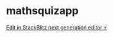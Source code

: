 # mathsquizapp

[Edit in StackBlitz next generation editor ⚡️](https://stackblitz.com/~/github.com/brrock/mathsquizapp)